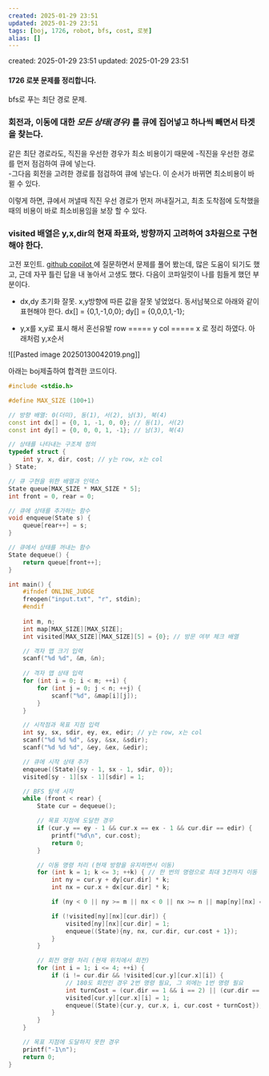 ```yaml
---
created: 2025-01-29 23:51
updated: 2025-01-29 23:51
tags: [boj, 1726, robot, bfs, cost, 로봇]
alias: []
---
```


created: 2025-01-29 23:51
updated: 2025-01-29 23:51

#### 1726 로봇 문제를 정리합니다.

bfs로 푸는 최단 경로 문제.
### 회전과, 이동에 대한 *모든 상태(경우)* 를 큐에 집어넣고 하나씩 빼면서 타겟을 찾는다.

같은 최단 경로라도, 직진을 우선한 경우가 최소 비용이기 때문에
	-직진을 우선한 경로를 먼저 점검하여 큐에 넣는다.  
	-그다음 회전을 고려한 경로를 점검하여 큐에 넣는다.
이 순서가 바뀌면 최소비용이 바뀔 수 있다.

이렇게 하면, 큐에서 꺼낼때 직진 우선 경로가 먼저 꺼내질거고, 
최초 도착점에 도착했을때의 비용이 바로 최소비용임을 보장 할 수 있다.

### visited 배열은 y,x,dir의 현재 좌표와, 방향까지 고려하여 3차원으로 구현해야 한다.


고전 포인트.
[github copilot ](http://github.com/copilot)에 질문하면서 문제를 풀어 봤는데,
많은 도움이 되기도 했고, 근데 자꾸 틀린 답을 내 놓아서 고생도 했다.
다음이 코파일럿이 나를 힘들게 했던 부분이다.

- dx,dy 초기화 잘못. x,y방향에 따른 값을 잘못 넣었었다.
동서남북으로 아래와 같이 표현해야 한다.
dx[] = {0,1,-1,0,0};
dy[] = {0,0,0,1,-1};

- y,x를 x,y로 표시 해서 혼선유발
row ===== y
col ===== x
로 정리 하였다.
아래처럼 y,x순서

![[Pasted image 20250130042019.png]]


아래는 boj제출하여 합격한 코드이다.

```cpp
#include <stdio.h>

#define MAX_SIZE (100+1)

// 방향 배열: 0(더미), 동(1), 서(2), 남(3), 북(4)
const int dx[] = {0, 1, -1, 0, 0}; // 동(1), 서(2)
const int dy[] = {0, 0, 0, 1, -1}; // 남(3), 북(4)

// 상태를 나타내는 구조체 정의
typedef struct {
    int y, x, dir, cost; // y는 row, x는 col
} State;

// 큐 구현을 위한 배열과 인덱스
State queue[MAX_SIZE * MAX_SIZE * 5];
int front = 0, rear = 0;

// 큐에 상태를 추가하는 함수
void enqueue(State s) {
    queue[rear++] = s;
}

// 큐에서 상태를 꺼내는 함수
State dequeue() {
    return queue[front++];
}

int main() {
    #ifndef ONLINE_JUDGE
    freopen("input.txt", "r", stdin);
    #endif
    
    int m, n;
    int map[MAX_SIZE][MAX_SIZE];
    int visited[MAX_SIZE][MAX_SIZE][5] = {0}; // 방문 여부 체크 배열

    // 격자 맵 크기 입력
    scanf("%d %d", &m, &n);
    
    // 격자 맵 상태 입력
    for (int i = 0; i < m; ++i) {
        for (int j = 0; j < n; ++j) {
            scanf("%d", &map[i][j]);
        }
    }

    // 시작점과 목표 지점 입력
    int sy, sx, sdir, ey, ex, edir; // y는 row, x는 col
    scanf("%d %d %d", &sy, &sx, &sdir);
    scanf("%d %d %d", &ey, &ex, &edir);

    // 큐에 시작 상태 추가
    enqueue((State){sy - 1, sx - 1, sdir, 0});
    visited[sy - 1][sx - 1][sdir] = 1;

    // BFS 탐색 시작
    while (front < rear) {
        State cur = dequeue();

        // 목표 지점에 도달한 경우
        if (cur.y == ey - 1 && cur.x == ex - 1 && cur.dir == edir) {
            printf("%d\n", cur.cost);
            return 0;
        }

        // 이동 명령 처리 (현재 방향을 유지하면서 이동)
        for (int k = 1; k <= 3; ++k) { // 한 번의 명령으로 최대 3칸까지 이동 가능
            int ny = cur.y + dy[cur.dir] * k;
            int nx = cur.x + dx[cur.dir] * k;

            if (ny < 0 || ny >= m || nx < 0 || nx >= n || map[ny][nx] == 1) break; // 격자를 벗어나거나 장애물이 있는 경우 멈춤

            if (!visited[ny][nx][cur.dir]) {
                visited[ny][nx][cur.dir] = 1;
                enqueue((State){ny, nx, cur.dir, cur.cost + 1});
            }
        }

        // 회전 명령 처리 (현재 위치에서 회전)
        for (int i = 1; i <= 4; ++i) {
            if (i != cur.dir && !visited[cur.y][cur.x][i]) {
                // 180도 회전인 경우 2번 명령 필요, 그 외에는 1번 명령 필요
                int turnCost = (cur.dir == 1 && i == 2) || (cur.dir == 2 && i == 1) || (cur.dir == 3 && i == 4) || (cur.dir == 4 && i == 3) ? 2 : 1;
                visited[cur.y][cur.x][i] = 1;
                enqueue((State){cur.y, cur.x, i, cur.cost + turnCost});
            }
        }
    }

    // 목표 지점에 도달하지 못한 경우
    printf("-1\n");
    return 0;
}
```